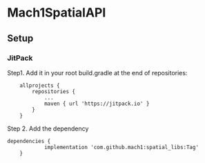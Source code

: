 # Mach1SpatialAPI

## Setup

### JitPack

Step1. Add it in your root build.gradle at the end of repositories: 

```
	allprojects {
		repositories {
			...
			maven { url 'https://jitpack.io' }
		}
	}
```

Step 2. Add the dependency

```
dependencies {
	        implementation 'com.github.mach1:spatial_libs:Tag'
	}
```